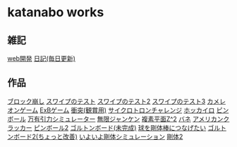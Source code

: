 
<link rel="stylesheet" href="./github-markdown.css" type="text/css">
<head>
<meta name="viewport" content="width=device-width, initial-scale=1.0, maximum-scale=1.0, minimum-scale=1.0">
</head>

# katanabo works
 
## 雑記
[web開発](web.html)
[日記(毎日更新)](diary.html)


## 作品
[ブロック崩し](00_example/new_blockkuzushi.html)
[スワイプのテスト](01_puzzle/bane_01.html)
[スワイプのテスト2](01_puzzle/bane_02.html)
[スワイプのテスト3](01_puzzle/bane_03.html)
[カメレオンゲーム](01_puzzle/bane_04.html)
[ExBゲーム](02_testparticle/ExB_02.html)
[衝突(観賞用)](02_testparticle/five-ballcollision.html)
[サイクロトロンチャレンジ](02_testparticle/cyclotron_challenge.html)
[ホッカイロ](03_multiball/hotiphone.html)
[ピンボール](03_multi_ball/pinball.html)
[万有引力シミュレーター](03_multi_ball/kepler.html)
[無限ジャンケン](04_command_game/janken.html)
[複素平面Z^2](05_complex/map1.html)
[バネ](07_furiko/step3_gomu.html)
[アメリカンクラッカー](07_furiko/step4_himo.html)
[ピンボール2](03?multi_ball/pinball2.html)
[ゴルトンボード(未完成)](03_multi_ball/goltonboard.html)
[球を剛体棒につなげたい](07_furiko/step6_constraint.html)
[ゴルトンボード2(ちょっと改善)](03_multi_ball/goltonboard2.html)
[いよいよ剛体シミュレーション](08_rigid_body/step4_fixgosa.html)
[剛体2](08_rigid_body/step5_rigid-move.html)

